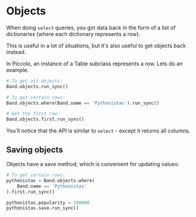 # Objects

When doing `select` queries, you got data back in the form of a list of dictionaries (where each dictionary represents a row).

This is useful in a lot of situations, but it's also useful to get objects back instead.

In Piccolo, an instance of a Table subclass represents a row. Lets do an example.

```python
# To get all objects:
Band.objects.run_sync()

# To get certain rows:
Band.objects.where(Band.name == 'Pythonistas').run_sync()

# Get the first row
Band.objects.first.run_sync()
```

You'll notice that the API is similar to `select` - except it returns all columns.

## Saving objects

Objects have a save method, which is convenient for updating values:

```python
# To get certain rows:
pythonistas = Band.objects.where(
    Band.name == 'Pythonistas'
).first.run_sync()

pythonistas.popularity = 100000
pythonistas.save.run_sync()
```
